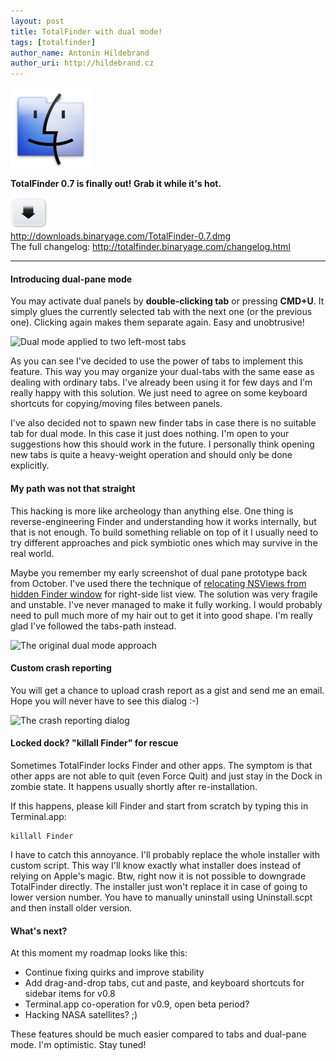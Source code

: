 ```yaml
---
layout: post
title: TotalFinder with dual mode!
tags: [totalfinder]
author_name: Antonin Hildebrand
author_uri: http://hildebrand.cz
---
```


<img src="/shared/img/icons/totalfinder-128.png" class="intro-icon"/>

**TotalFinder 0.7 is finally out! Grab it while it's hot.**

<div class="blog-download">
  <a class="download-link" href="http://downloads.binaryage.com/TotalFinder-0.7.dmg"><img src="/shared/img/small-download-button.png"/><div>http://downloads.binaryage.com/TotalFinder-0.7.dmg</div></a>
  <div class="download-note">The full changelog: <a href="http://totalfinder.binaryage.com/changelog.html">http://totalfinder.binaryage.com/changelog.html</a></div>
</div>

---

#### Introducing dual-pane mode

You may activate dual panels by **double-clicking tab** or pressing **CMD+U**. It simply glues the currently selected tab with the next one (or the previous one). Clicking again makes them separate again. Easy and unobtrusive!

<img class="blog-image" src="/images/totalfinder-dual-pane-mode.png" title="Dual mode applied to two left-most tabs">

As you can see I've decided to use the power of tabs to implement this feature. This way you may organize your dual-tabs with the same ease as dealing with ordinary tabs. I've already been using it for few days and I'm really happy with this solution. We just need to agree on some keyboard shortcuts for copying/moving files between panels.

I've also decided not to spawn new finder tabs in case there is no suitable tab for dual mode. In this case it just does nothing. I'm open to your suggestions how this should work in the future. I personally think opening new tabs is quite a heavy-weight operation and should only be done explicitly.

#### My path was not that straight

This hacking is more like archeology than anything else. One thing is reverse-engineering Finder and understanding how it works internally, but that is not enough. To build something reliable on top of it I usually need to try different approaches and pick symbiotic ones which may survive in the real world.

Maybe you remember my early screenshot of dual pane prototype back from October. I've used there the technique of [relocating NSViews from hidden Finder window](http://blog.binaryage.com/totalfinder-with-tabs) for right-side list view. The solution was very fragile and unstable. I've never managed to make it fully working. I would probably need to pull much more of my hair out to get it into good shape. I'm really glad I've followed the tabs-path instead.

<img class="blog-image no-shadow" src="/images/totalfinder-old-dual-approach.png" title="The original dual mode approach">

#### Custom crash reporting

You will get a chance to upload crash report as a gist and send me an email. Hope you will never have to see this dialog :-)

<img class="blog-image no-shadow" style="width:300px" src="/images/new-crash-report-dialog.png" width="400" title="The crash reporting dialog">

#### Locked dock? "killall Finder" for rescue 

Sometimes TotalFinder locks Finder and other apps. The symptom is that other apps are not able to quit (even Force Quit) and just stay in the Dock in zombie state. It happens usually shortly after re-installation. 

If this happens, please kill Finder and start from scratch by typing this in Terminal.app:

    killall Finder

I have to catch this annoyance. I'll probably replace the whole installer with custom script. This way I'll know exactly what installer does instead of relying on Apple's magic. Btw, right now it is not possible to downgrade TotalFinder directly. The installer just won't replace it in case of going to lower version number. You have to manually uninstall using Uninstall.scpt and then install older version.

#### What's next?

At this moment my roadmap looks like this:

* Continue fixing quirks and improve stability
* Add drag-and-drop tabs, cut and paste, and keyboard shortcuts for sidebar items for v0.8
* Terminal.app co-operation for v0.9, open beta period?
* Hacking NASA satellites? ;)

These features should be much easier compared to tabs and dual-pane mode. I'm optimistic. Stay tuned!